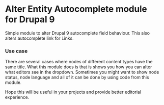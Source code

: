 # Alter Entity Autocomplete module for Drupal 9

Simple module to alter Drupal 9 autocomplete field behaviour. This also alters autocomplete link for Links.


### Use case

There are several cases where nodes of different content types have the same title. What this module does is that is shows you how you can alter what editors see in the dropdown. Sometimes you might want to show node status, node language and all of it can be done by using code from this module.

Hope this will be useful in your projects and provide better editorial experience.

